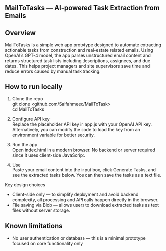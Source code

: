 ## MailToTasks — AI-powered Task Extraction from Emails

## Overview  
MailToTasks is a simple web app prototype designed to automate extracting actionable tasks from construction and real-estate related emails. Using OpenAI’s GPT-4 model, the app parses unstructured email content and returns structured task lists including descriptions, assignees, and due dates. This helps project managers and site supervisors save time and reduce errors caused by manual task tracking.

## How to run locally

1. Clone the repo  
   git clone <github.com/Saifahmeed/MailToTask>  
   cd MailToTasks

2. Configure API key  
   Replace the placeholder API key in app.js with your OpenAI API key.  
   Alternatively, you can modify the code to load the key from an environment variable for better security.

3. Run the app  
   Open index.html in a modern browser. No backend or server required since it uses client-side JavaScript.

4. Use  
   Paste your email content into the input box, click Generate Tasks, and see the extracted tasks below. You can then save the tasks as a text file.

Key design choices

- Client-side only — to simplify deployment and avoid backend complexity, all processing and API calls happen directly in the browser.  
- File saving via Blob — allows users to download extracted tasks as text files without server storage.

## Known limitations
- No user authentication or database — this is a minimal prototype focused on core functionality only.
